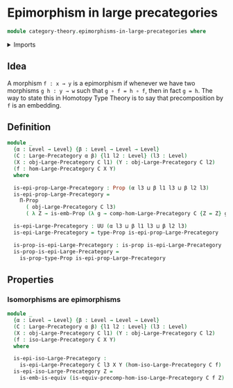 # Epimorphism in large precategories

```agda
module category-theory.epimorphisms-in-large-precategories where
```

<details><summary>Imports</summary>

```agda
open import category-theory.isomorphisms-in-large-precategories
open import category-theory.large-precategories

open import foundation.dependent-products-propositions
open import foundation.embeddings
open import foundation.equivalences
open import foundation.propositions
open import foundation.universe-levels
```

</details>

## Idea

A morphism `f : x → y` is a epimorphism if whenever we have two morphisms
`g h : y → w` such that `g ∘ f = h ∘ f`, then in fact `g = h`. The way to state
this in Homotopy Type Theory is to say that precomposition by `f` is an
embedding.

## Definition

```agda
module _
  {α : Level → Level} {β : Level → Level → Level}
  (C : Large-Precategory α β) {l1 l2 : Level} (l3 : Level)
  (X : obj-Large-Precategory C l1) (Y : obj-Large-Precategory C l2)
  (f : hom-Large-Precategory C X Y)
  where

  is-epi-prop-Large-Precategory : Prop (α l3 ⊔ β l1 l3 ⊔ β l2 l3)
  is-epi-prop-Large-Precategory =
    Π-Prop
      ( obj-Large-Precategory C l3)
      ( λ Z → is-emb-Prop (λ g → comp-hom-Large-Precategory C {Z = Z} g f))

  is-epi-Large-Precategory : UU (α l3 ⊔ β l1 l3 ⊔ β l2 l3)
  is-epi-Large-Precategory = type-Prop is-epi-prop-Large-Precategory

  is-prop-is-epi-Large-Precategory : is-prop is-epi-Large-Precategory
  is-prop-is-epi-Large-Precategory =
    is-prop-type-Prop is-epi-prop-Large-Precategory
```

## Properties

### Isomorphisms are epimorphisms

```agda
module _
  {α : Level → Level} {β : Level → Level → Level}
  (C : Large-Precategory α β) {l1 l2 : Level} (l3 : Level)
  (X : obj-Large-Precategory C l1) (Y : obj-Large-Precategory C l2)
  (f : iso-Large-Precategory C X Y)
  where

  is-epi-iso-Large-Precategory :
    is-epi-Large-Precategory C l3 X Y (hom-iso-Large-Precategory C f)
  is-epi-iso-Large-Precategory Z =
    is-emb-is-equiv (is-equiv-precomp-hom-iso-Large-Precategory C f Z)
```
